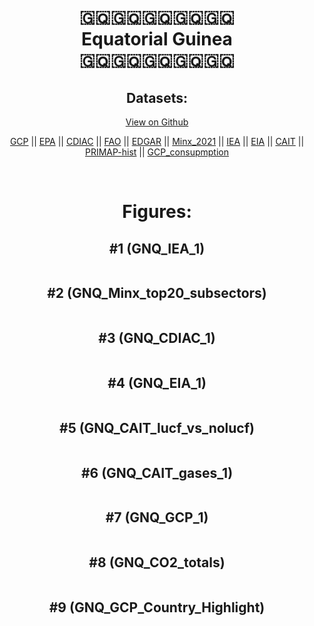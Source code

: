 
<center>
<h1 align="center">
🇬🇶🇬🇶🇬🇶🇬🇶🇬🇶
<br>
Equatorial Guinea
<br>
🇬🇶🇬🇶🇬🇶🇬🇶🇬🇶
</h1>
<h2>Datasets:</h2>
<p><a href="https://github.com/dquintani/GreenhouseData/tree/master/country_data/GNQ_Equatorial Guinea/data">View on Github</a>
<br></p><p><a href="data/GNQ_GCP.csv">GCP</a> || <a href="data/GNQ_EPA.csv">EPA</a> || <a href="data/GNQ_CDIAC.csv">CDIAC</a> || <a href="data/GNQ_FAO.csv">FAO</a> || <a href="data/GNQ_EDGAR.csv">EDGAR</a> || <a href="data/GNQ_Minx_2021.csv">Minx_2021</a> || <a href="data/GNQ_IEA.csv">IEA</a> || <a href="data/GNQ_EIA.csv">EIA</a> || <a href="data/GNQ_CAIT.csv">CAIT</a> || <a href="data/GNQ_PRIMAP-hist.csv">PRIMAP-hist</a> || <a href="data/GNQ_GCP_consupmption.csv">GCP_consupmption</a></p><p><br></p>
<h1>Figures:</h1><h2>#1 (GNQ_IEA_1)</h2>
<p><img alt="" src="figures/GNQ_IEA_1.png" /></p><h2>#2 (GNQ_Minx_top20_subsectors)</h2>
<p><img alt="" src="figures/GNQ_Minx_top20_subsectors.png" /></p><h2>#3 (GNQ_CDIAC_1)</h2>
<p><img alt="" src="figures/GNQ_CDIAC_1.png" /></p><h2>#4 (GNQ_EIA_1)</h2>
<p><img alt="" src="figures/GNQ_EIA_1.png" /></p><h2>#5 (GNQ_CAIT_lucf_vs_nolucf)</h2>
<p><img alt="" src="figures/GNQ_CAIT_lucf_vs_nolucf.png" /></p><h2>#6 (GNQ_CAIT_gases_1)</h2>
<p><img alt="" src="figures/GNQ_CAIT_gases_1.png" /></p><h2>#7 (GNQ_GCP_1)</h2>
<p><img alt="" src="figures/GNQ_GCP_1.png" /></p><h2>#8 (GNQ_CO2_totals)</h2>
<p><img alt="" src="figures/GNQ_CO2_totals.png" /></p><h2>#9 (GNQ_GCP_Country_Highlight)</h2>
<p><img alt="" src="figures/GNQ_GCP_Country_Highlight.png" /></p>